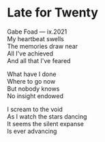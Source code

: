 # Late for Twenty

<div class="cd smcp">Gabe Foad — ix.2021</div>

<div class="fancy poem">
My heartbeat swells<br>
The memories draw near<br>
All I've achieved<br>
And all that I've feared<br>

What have I done<br>
Where to go now<br>
But nobody knows<br>
No insight endowed<br>

I scream to the void<br>
As I watch the stars dancing<br>
It seems the silent expanse<br>
Is ever advancing<br>
</div>